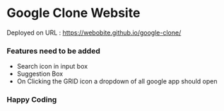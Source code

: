 # Google Clone Website

Deployed on URL : https://webobite.github.io/google-clone/

### Features need to be added 
 * Search icon in input box
 * Suggestion Box 
 * On Clicking the GRID icon a dropdown of all google app should open

### Happy Coding